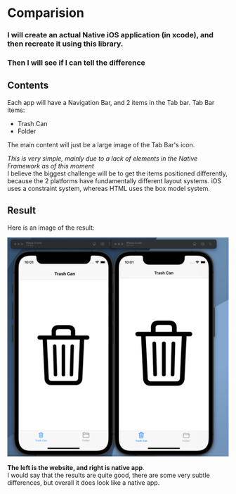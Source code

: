 # Comparision

### I will create an actual Native iOS application (in xcode), and then recreate it using this library.

### Then I will see if I can tell the difference

## Contents
Each app will have a Navigation Bar, and 2 items in the Tab bar.
Tab Bar items:
- Trash Can
- Folder

The main content will just be a large image of the Tab Bar's icon.

*This is very simple, mainly due to a lack of elements in the Native Framework as of this moment*\
I believe the biggest challenge will be to get the items positioned differently, because the 2 platforms have fundamentally different layout systems. iOS uses a constraint system, whereas HTML uses the box model system.

## Result

Here is an image of the result:

![Comparison](Result.png?raw=true)

**The left is the website, and right is native app**.\
I would say that the results are quite good, there are some very subtle differences, but overall it does look like a native app.